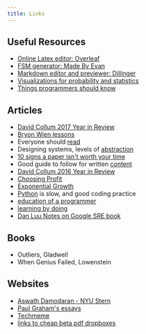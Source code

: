 ```yaml
---  
title: Links
---  
```


## Useful Resources

* [Online Latex editor: Overleaf](http://www.overleaf.com/)
* [FSM generator: Made By Evan](https://www.cefns.nau.edu/~edo/Classes/CS315_WWW/Tools/fsm.html)
* [Markdown editor and previewer: Dillinger](http://dillinger.io/)
* [Visualizations for probability and statistics](http://students.brown.edu/seeing-theory/index.html)
* [Things programmers should know](https://github.com/mr-mig/every-programmer-should-know)

## Articles

* [David Collum 2017 Year in Review](https://www.peakprosperity.com/blog/113568/2017-year-review)
* [Bryon Wien lessons](https://www.blackstone.com/media/blogs/blackstone's-byron-wien-discusses-lessons-learned-in-his-first-80-years)
* Everyone should [read](http://www.collaborativefund.com/blog/how-to-read/)
* Designing systems, levels of [abstraction](http://worrydream.com/LadderOfAbstraction/)
* [10 signs a paper isn't worth your time](http://www.scottaaronson.com/blog/?p=304)
* Good guide to follow for written [content](http://programminghistorian.org/lessons/sustainable-authorship-in-plain-text-using-pandoc-and-markdown)
* [David Collum 2016 Year in Review](https://www.peakprosperity.com/blog/104753/2016-year-review)
* [Choosing Profit](https://m.signalvnoise.com/why-we-choose-profit-e511efc4dcb9)
* [Exponential Growth](https://m.signalvnoise.com/exponential-growth-devours-and-corrupts-c5562fbf131)
* [Python](https://hackernoon.com/yes-python-is-slow-and-i-dont-care-13763980b5a1) is slow, and good coding practice 
* [education of a programmer](https://hackernoon.com/education-of-a-programmer-aaecf2d35312)
* [learning by doing](https://dewanemutunga.com/learning-by-doing/)
* [Dan Luu Notes on Google SRE book](https://danluu.com/google-sre-book/)

## Books 

* Outliers, Gladwell
* When Genius Failed, Lowenstein

## Websites

* [Aswath Damodaran - NYU Stern](http://people.stern.nyu.edu/adamodar/)
* [Paul Graham's essays](http://paulgraham.com/articles.html)
* [Techmeme](https://www.techmeme.com/)
* [links to cheap beta pdf dropboxes](https://twitter.com/cheapbeta/timelines/741291563431628803)
